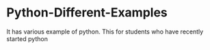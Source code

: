 # Python-Different-Examples
It has various example of python. This for students who have recently started python

